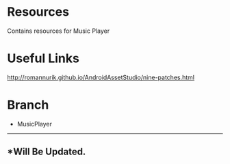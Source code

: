 # Resources
Contains resources for Music Player

# Useful Links

http://romannurik.github.io/AndroidAssetStudio/nine-patches.html


# Branch

* MusicPlayer



----
*Will Be Updated.
----
